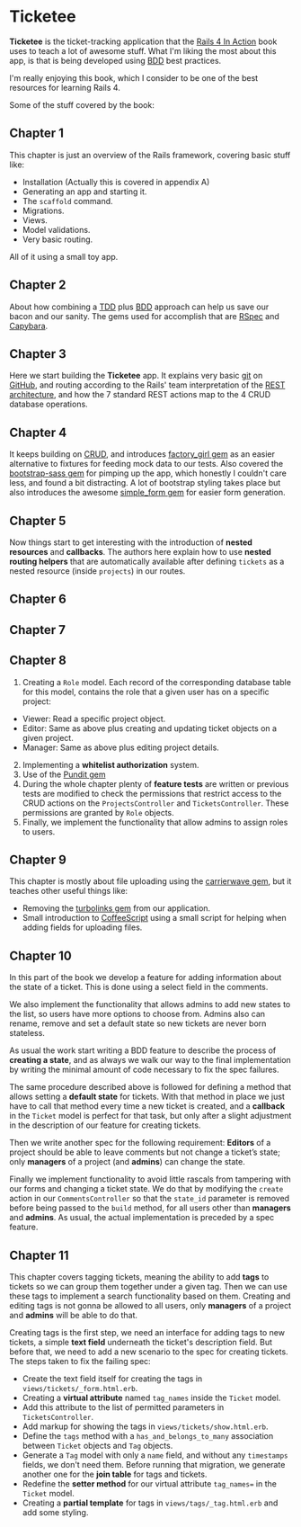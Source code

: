 # Ticketee
**Ticketee** is the ticket-tracking application that the [Rails 4 In Action][1] book uses to teach a lot of awesome stuff. What I'm liking the most about this app, is that is being developed using [BDD][2] best practices.

I'm really enjoying this book, which I consider to be one of the best resources for learning Rails 4.

Some of the stuff covered by the book:

## Chapter 1
This chapter is just an overview of the Rails framework, covering basic stuff like:
* Installation (Actually this is covered in appendix A)
* Generating an app and starting it.
* The `scaffold` command.
* Migrations.
* Views.
* Model validations.
* Very basic routing.

All of it using a small toy app.

## Chapter 2
About how combining a [TDD][3] plus [BDD][2] approach can help us save our bacon and our sanity. The gems used for accomplish that are [RSpec][4] and [Capybara][5].

## Chapter 3
Here we start building the **Ticketee** app. It explains very basic [git][6] on [GitHub][7], and routing according to the Rails' team interpretation of the [REST architecture][8], and
how the 7 standard REST actions map to the 4 CRUD database operations.

## Chapter 4
It keeps building on [CRUD][9], and introduces [factory_girl gem][10] as an easier alternative to fixtures for feeding mock data to our tests.
Also covered the [bootstrap-sass gem][11] for pimping up the app, which honestly I couldn't care less, and found a bit distracting. A lot of bootstrap styling takes place but also introduces the awesome [simple_form gem][12] for easier form generation.

## Chapter 5
Now things start to get interesting with the introduction of **nested resources** and **callbacks**. The authors here explain how to use **nested routing helpers** that are automatically available after defining `tickets` as a nested resource (inside `projects`) in our routes.

## Chapter 6

## Chapter 7

## Chapter 8
1. Creating a `Role` model. Each record of the corresponding database table for this model, contains the role that a given user has on a specific project:

* Viewer: Read a specific project object.
* Editor: Same as above plus creating and updating ticket objects on a given project.
* Manager: Same as above plus editing project details.

2. Implementing a **whitelist authorization** system.
3. Use of the [Pundit gem][13]
4. During the whole chapter plenty of **feature tests** are written or previous tests are modified to check the permissions that restrict access to the CRUD actions on the `ProjectsController` and `TicketsController`. These permissions are granted by `Role` objects.
5. Finally, we implement the functionality that allow admins to assign roles to users.

## Chapter 9
This chapter is mostly about file uploading using the [carrierwave gem][14], but it teaches other useful things like:

* Removing the [turbolinks gem][15] from our application.
* Small introduction to [CoffeeScript][16] using a small script for helping when adding fields for uploading files.

## Chapter 10
In this part of the book we develop a feature for adding information about the state of a ticket. This is done using a select field in the comments.

We also implement the functionality that allows admins to add new states to the list, so users have more options to choose from. Admins also can rename, remove and set a default state so new tickets are never born stateless.

As usual the work start writing a BDD feature to describe the process of **creating a state**, and as always we walk our way to the final implementation by writing the minimal amount of code necessary to fix the spec failures.

The same procedure described above is followed for defining a method that allows setting a **default state** for tickets. With that method in place we just have to call that method every time a new ticket is created, and a **callback** in the `Ticket` model is perfect for that task, but only after a slight adjustment in the description of our feature for creating tickets.

Then we write another spec for the following requirement: **Editors** of a project should be able to leave comments but not change a ticket’s state; only **managers** of a project (and **admins**) can change the state.

Finally we implement functionality to avoid little rascals from tampering with our forms and changing a ticket state. We do that by modifying the `create` action in our `CommentsController` so that the `state_id` parameter is removed before being passed to the `build` method, for all users other than **managers** and **admins**. As usual, the actual implementation is preceded by a spec feature.

## Chapter 11
This chapter covers tagging tickets, meaning the ability to add **tags** to tickets so we can group them together under a given tag. Then we can use these tags to implement a search functionality based on them. Creating and editing tags is not gonna be allowed to all users, only **managers** of a project and **admins** will be able to do that.

Creating tags is the first step, we need an interface for adding tags to new tickets, a simple **text field** underneath the ticket's description field. But before that, we need to add a new scenario to the spec for creating tickets. The steps taken to fix the failing spec:

* Create the text field itself for creating the tags in `views/tickets/_form.html.erb`.
* Creating a **virtual attribute** named `tag_names` inside the `Ticket` model.
* Add this attribute to the list of permitted parameters in `TicketsController`.
* Add markup for showing the tags in `views/tickets/show.html.erb`.
* Define the `tags` method with a `has_and_belongs_to_many` association between `Ticket` objects and `Tag` objects.
* Generate a `Tag` model with only a `name` field, and without any `timestamps` fields, we don't need them. Before running that migration, we generate another one for the **join table** for tags and tickets.
* Redefine the **setter method** for our virtual attribute `tag_names=` in the `Ticket` model.
* Creating a **partial template** for tags in `views/tags/_tag.html.erb` and add some styling.

[1]: https://www.manning.com/books/rails-4-in-action
[2]: https://en.wikipedia.org/wiki/Behavior-driven_development
[3]: https://en.wikipedia.org/wiki/Test-driven_development
[4]: https://relishapp.com/rspec
[5]: http://www.rubydoc.info/github/jnicklas/capybara/master
[6]: https://git-scm.com/
[7]: https://github.com/
[8]: https://en.wikipedia.org/wiki/Representational_state_transfer
[9]: https://en.wikipedia.org/wiki/Create,_read,_update_and_delete
[10]: https://github.com/thoughtbot/factory_girl/tree/master
[11]: https://github.com/twbs/bootstrap-sass
[12]: http://simple-form.plataformatec.com.br/
[13]: https://github.com/elabs/pundit
[14]: https://github.com/carrierwaveuploader/carrierwave
[15]: https://github.com/rails/turbolinks
[16]: http://coffeescript.org/
